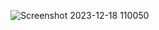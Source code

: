 ![Screenshot 2023-12-18 110050](https://github.com/sadhanamohite/using-form.io/assets/153711566/ec2b36aa-5a88-480d-a2b8-85ea866103b5)
